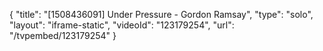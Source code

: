 {
    "title": "[1508436091] Under Pressure - Gordon Ramsay",
    "type": "solo",
    "layout": "iframe-static",
    "videoId": "123179254",
    "url": "\/tvpembed\/123179254"
}